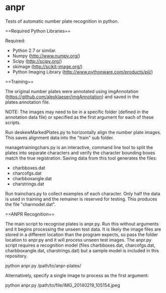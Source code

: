 anpr
====

Tests of automatic number plate recognition in python.

==Required Python Libraries==

Required:
* Python 2.7 or similar.
* Numpy (http://www.numpy.org/)
* Scipy (http://scipy.org/)
* skimage (http://scikit-image.org/)
* Python Imaging Library (http://www.pythonware.com/products/pil/)

==Training==

The original number plates were annotated using imgAnnotation (https://github.com/alexklaeser/imgAnnotation) and saved in the plates.annotation file.

NOTE: The images may need to be in a specific folder (defined in the annotation data file) or specified as the first argument for each of these scripts.

Run deskewMarkedPlates.py to horizontally align the number plate images. This saves alignment data into the "train" sub folder.

managetrainingchars.py is an interactive, command line tool to split the plates into separate characters and verify the character bounding boxes match the true registration. Saving data from this tool generates the files:

* charbboxes.dat
* charcofgs.dat
* charbboxangle.dat
* charstrings.dat

Run trainchars.py to collect examples of each character. Only half the data is used in training and the remainer is reserved for testing. This produces the file "charmodel.dat".

==ANPR Recognition==

The main script to recognise plates is anpr.py. Run this without arguments and it begins processing the unseen test data. It is likely the image files are stored in a different location than the program expects, so pass the folder location to anpr.py and it will process unseen test images. The anpr.py script requires a recognition model (files charbboxes.dat, charcofgs.dat, charbboxangle.dat, charstrings.dat) but a sample model is included in this repository.

 python anpr.py /path/to/anpr-plates/

Alternatively, specify a single image to process as the first argument:

 python anpr.py /path/to/file/IMG_20140219_105154.jpeg



